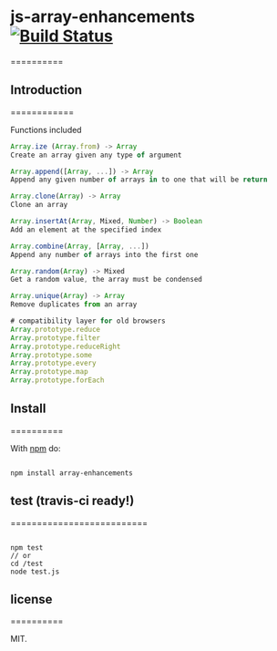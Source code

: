 # js-array-enhancements [![Build Status](https://secure.travis-ci.org/llafuente/js-array-enhancements.png?branch=master)](http://travis-ci.org/llafuente/js-array-enhancements)
==========

## Introduction
============

Functions included

``` js
Array.ize (Array.from) -> Array
Create an array given any type of argument

Array.append([Array, ...]) -> Array
Append any given number of arrays in to one that will be return

Array.clone(Array) -> Array
Clone an array

Array.insertAt(Array, Mixed, Number) -> Boolean
Add an element at the specified index

Array.combine(Array, [Array, ...])
Append any number of arrays into the first one

Array.random(Array) -> Mixed
Get a random value, the array must be condensed

Array.unique(Array) -> Array
Remove duplicates from an array

# compatibility layer for old browsers
Array.prototype.reduce
Array.prototype.filter
Array.prototype.reduceRight
Array.prototype.some
Array.prototype.every
Array.prototype.map
Array.prototype.forEach

```

## Install
==========

With [npm](http://npmjs.org) do:

```

npm install array-enhancements

```

## test (travis-ci ready!)
==========================

```

npm test
// or
cd /test
node test.js

```

## license
==========

MIT.
